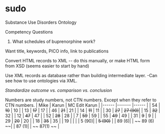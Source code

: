 # sudo
Substance Use Disorders Ontology

Competency Questions
1. What schedules of buprenorphine work?

Want title, keywords, PICO info, link to publications

Convert HTML records to XML
  -- do this manually, or make HTML form from XSD (seems easier to start by hand)

 Use XML records as database rather than building intermediate layer. 
 -Can see how to use ontologies via XML. 

_Standardize outcome vs. comparison vs. conclusion_

Numbers are study numbers, not CTN numbers. Except when they refer to CTN numbers.
| Mike 	| Karun 	| MC Edit Karun	|
|------	|-------	|------	|
| 54 	| ~~10~~ 	| 10 	| 
| 13 	| ~~17~~ 	| 17 	|
| 46 	| ~~21~~ 	| 21 	|
| 14 	| ~~11~~ 	| 11 	|
| 30 	| ~~27~~ 	| ~~27 (90)~~|
| 15 	| ~~32~~ 	| 32 	|
| 12 	| ~~47~~ 	| 47 	|
| 52 	| ~~28~~ 	| 28 	|
| 7 	| ~~59~~ 	| 59 	|
| 55 	| ~~49~~ 	| 49 	|
| 31 	| ~~9~~ 	| 9 	|
| 29 	| ~~20~~ 	| 20 	|
| 18 	| ~~35~~ 	| 35 	|
| 19 	|  			|  		|
| 5 (90)| 			| ~~5 (90)~~ |
| 89 (6)| 			| ~~ 89 (6) ~~|
| 87  (1)| 			| ~~ 87(1) ~~ | 
